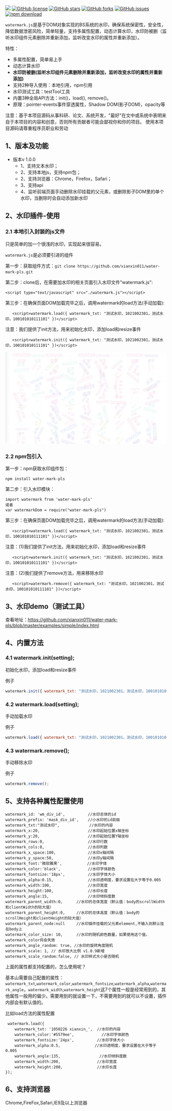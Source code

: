 

[![](https://img.shields.io/badge/Powered%20by-xianxin%20-brightgreen.svg)](https://github.com/xianxin011/water-mark-pls)
[![GitHub license][license-image]][license-url]
[![GitHub stars][stars-image]][stars-url]
[![GitHub forks][forks-image]][forks-url]
[![GitHub issues][issues-image]][issues-image]
[![npm download][download-image]][download-url]

[license-image]: https://img.shields.io/github/license/xianxin011/watermark-dom.svg
[license-url]: https://github.com/xianxin011/water-mark-pls/blob/master/LICENSE
[stars-image]: https://img.shields.io/github/stars/xianxin011/watermark-dom.svg
[stars-url]: https://github.com/xianxin011/water-mark-pls/stargazers
[forks-image]: https://img.shields.io/github/forks/xianxin011/watermark-dom.svg
[forks-url]: https://github.com/xianxin011/water-mark-pls/network
[issues-image]: https://img.shields.io/github/issues/xianxin011/watermark-dom.svg
[issues-url]: https://github.com/xianxin011/water-mark-pls/issues
[download-image]: https://img.shields.io/npm/dm/watermark-dom.svg
[download-url]: https://npmjs.org/package/watermark-dom
[hits-image]: http://hits.dwyl.io/xianxin011/https://githubcom/xianxin011/watermark-dom.svg

`watermark.js`是基于DOM对象实现的BS系统的水印，确保系统保密性，安全性，降低数据泄密风险，简单轻量，支持多属性配置，动态计算水印，水印防被删（监听水印组件元素删除并重新添加，监听改变水印的属性并重新添加）。

特性：

+ 多属性配置，简单易上手
+ 动态计算水印
+ **水印防被删(监听水印组件元素删除并重新添加，监听改变水印的属性并重新添加)**
+ 支持2种导入使用：本地引用，npm引用
+ 水印测试工具：testTool工具
+ 内置3种全局API方法：init()，load(), remove()。
+ 原理：pointer-events事件穿透属性，Shadow DOM(影子DOM)，opacity等

注意：基于本项目源码从事科研、论文、系统开发，"最好"在文中或系统中表明来自于本项目的内容和创意，否则所有贡献者可能会鄙视你和你的项目。 使用本项目源码请尊重程序员职业和劳动

## 1、版本及功能

+ 版本v 1.0.0
  - 1、支持文本水印；
  - 2、支持本地js，支持npm包；
  - 2、支持浏览器：Chrome，Firefox，Safari；
  - 3、支持api
  - 4、监听前端页面手动删除水印挂载的父元素，或删除影子DOM里的单个水印，当删除时会自动添加新水印

## 2、水印插件-使用

### 2.1 本地引入封装的js文件

只是简单的加一个很浅的水印，实现起来很容易。

`watermark.js`是必须要引进的组件

第一步：获取组件方式：`git clone https://github.com/xianxin011/water-mark-pls.git`

第二步：clone后，在需要加水印的相关页面引入水印文件"watermark.js":

```
<script type="text/javascript" src="./watermark.js"></script>
```

第三步：在确保页面DOM加载完毕之后，调用watermark的load方法(手动加载):

```
   <script>watermark.load({ watermark_txt: "测试水印，1021002301，测试水印，100101010111101" })</script>
```

注意：我们提供了init方法，用来初始化水印，添加load和resize事件

```
   <script>watermark.init({ watermark_txt: "测试水印，1021002301，测试水印，100101010111101" })</script>
```


![image](https://github.com/xianxin011/water-mark-pls/blob/master/examples/image/simple.png)

### 2.2 npm包引入

第一步：npm获取水印组件包：

```
npm install water-mark-pls
```

第二步：引入水印模块：

```
import watermark from 'water-mark-pls'
或者
var watermarkDom = require("water-mark-pls")
```

第三步：在确保页面DOM加载完毕之后，调用watermark的load方法(手动加载):

```
   <script>watermark.load({ watermark_txt: "测试水印，1021002301，测试水印，100101010111101" })</script>
```

注意：(1)我们提供了init方法，用来初始化水印，添加load和resize事件

```
   <script>watermark.init({ watermark_txt: "测试水印，1021002301，测试水印，100101010111101" })</script>
```

注意：(2)我们提供了remove方法，用来移除水印

```
   <script>watermark.remove({ watermark_txt: "测试水印，1021002301，测试水印，100101010111101" })</script>
```

## 3、水印demo（测试工具）

查看地址：https://github.com/xianxin011/water-mark-pls/blob/master/examples/simple/index.html


## 4、内置方法

### 4.1 watermark.init(setting);

初始化水印，添加load和resize事件

例子

```js
watermark.init({ watermark_txt: "测试水印，1021002301，测试水印，100101010111101" });
```

### 4.2 watermark.load(setting);

手动加载水印

例子

```js
watermark.load({ watermark_txt: "测试水印，1021002301，测试水印，100101010111101" });
```

### 4.3 watermark.remove();

手动移除水印

例子

```js
watermark.remove();
```

## 5、支持各种属性配置使用

```
watermark_id: 'wm_div_id',          //水印总体的id
watermark_prefix: 'mask_div_id',    //小水印的id前缀
watermark_txt:"测试水印",             //水印的内容
watermark_x:20,                     //水印起始位置x轴坐标
watermark_y:20,                     //水印起始位置Y轴坐标
watermark_rows:0,                   //水印行数
watermark_cols:0,                   //水印列数
watermark_x_space:100,              //水印x轴间隔
watermark_y_space:50,               //水印y轴间隔
watermark_font:'微软雅黑',           //水印字体
watermark_color:'black',            //水印字体颜色
watermark_fontsize:'18px',          //水印字体大小
watermark_alpha:0.15,               //水印透明度，要求设置在大于等于0.005
watermark_width:100,                //水印宽度
watermark_height:100,               //水印长度
watermark_angle:15,                 //水印倾斜度数
watermark_parent_width:0,      //水印的总体宽度（默认值：body的scrollWidth和clientWidth的较大值）
watermark_parent_height:0,     //水印的总体高度（默认值：body的scrollHeight和clientHeight的较大值）
watermark_parent_node:null     //水印插件挂载的父元素element,不输入则默认挂在body上
watermark_color_size: 10,      //水印的随机颜色数量，如果使用这个值，watermark_color将会失效
watermark_angle_random: true, //水印的旋转角度随机
watermark_scale: 1, // 水印放大比例 v1.0.9新增
watermark_scale_random:false, // 水印样式大小是否随机
```

上面的属性都支持配置的，怎么使用呢？

基本山需要自己配置的属性：`watermark_txt`,`watermark_color`,`watermark_fontsize`,`watermark_alpha`,`watermark_angle`，`watermark_width`,`watermark_height`这7个属性一般是经常用到的，其他属性一般用的偏少。需要用到的就设置一下，不需要用到的就可以不设置，插件内部会有默认值的。

比如load方法的属性配置

```
 watermark.load({
    watermark_txt: '1050226 xianxin_',  //水印的内容
    watermark_color:'#5579ee',            //水印字体颜色
    watermark_fontsize:'24px',          //水印字体大小
    watermark_alpha:0.5,               //水印透明度，要求设置在大于等于0.005
    watermark_angle:135,                 //水印倾斜度数
    watermark_width:200,                //水印宽度
    watermark_height:200,               //水印长度
});
```

## 6、支持浏览器

Chrome,FireFox,Safari,IE9及以上浏览器